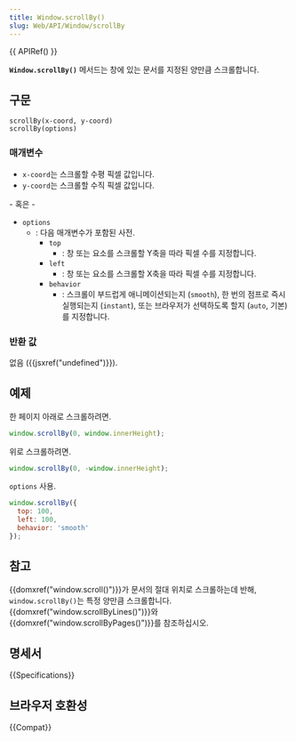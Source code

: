 ```yaml
---
title: Window.scrollBy()
slug: Web/API/Window/scrollBy
---
```


{{ APIRef() }}

**`Window.scrollBy()`** 메서드는 창에 있는 문서를 지정된 양만큼 스크롤합니다.

## 구문

```js-nolint
scrollBy(x-coord, y-coord)
scrollBy(options)
```

### 매개변수

- `x-coord`는 스크롤할 수평 픽셀 값입니다.
- `y-coord`는 스크롤할 수직 픽셀 값입니다.

\- 혹은 -

- `options`
  - : 다음 매개변수가 포함된 사전.
    - `top`
      - : 창 또는 요소를 스크롤할 Y축을 따라 픽셀 수를 지정합니다.
    - `left`
      - : 창 또는 요소를 스크롤할 X축을 따라 픽셀 수를 지정합니다.
    - `behavior`
      - : 스크롤이 부드럽게 애니메이션되는지 (`smooth`), 한 번의 점프로 즉시 실행되는지 (`instant`), 또는 브라우저가 선택하도록 할지 (`auto`, 기본)를 지정합니다.

### 반환 값

없음 ({{jsxref("undefined")}}).

## 예제

한 페이지 아래로 스크롤하려면.

```js
window.scrollBy(0, window.innerHeight);
```

위로 스크롤하려면.

```js
window.scrollBy(0, -window.innerHeight);
```

`options` 사용.

```js
window.scrollBy({
  top: 100,
  left: 100,
  behavior: 'smooth'
});
```

## 참고

{{domxref("window.scroll()")}}가 문서의 절대 위치로 스크롤하는데 반해, `window.scrollBy()`는 특정 양만큼 스크롤합니다.
{{domxref("window.scrollByLines()")}}와 {{domxref("window.scrollByPages()")}}를 참조하십시오.

## 명세서

{{Specifications}}

## 브라우저 호환성

{{Compat}}
